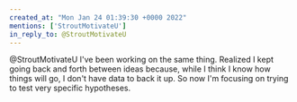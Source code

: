```yaml
---
created_at: "Mon Jan 24 01:39:30 +0000 2022"
mentions: ['StroutMotivateU']
in_reply_to: @StroutMotivateU
---
```


@StroutMotivateU I've been working on the same thing. Realized I kept going back and forth between ideas because, while I think I know how things will go, I don't have data to back it up. So now I'm focusing on trying to test very specific hypotheses.
